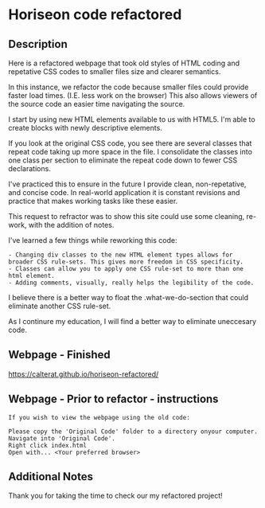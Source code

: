 # Horiseon code refactored



## Description

Here is a refactored webpage that took old styles of HTML coding and repetative CSS codes to smaller files size and clearer semantics.

In this instance, we refactor the code because smaller files could provide faster load times. (I.E. less work on the browser) This also allows viewers of the source code an easier time navigating the source.

I start by using new HTML elements available to us with HTML5. I'm able to create blocks with newly descriptive elements.

If you look at the original CSS code, you see there are several classes that repeat code taking up more space in the file. I consolidate the classes into one class per section to eliminate the repeat code down to fewer CSS declarations.

I've practiced this to ensure in the future I provide clean, non-repetative, and concise code. In real-world application it is constant revisions and practice that makes working tasks like these easier.

This request to refractor was to show this site could use some cleaning, re-work, with the addition of notes.

I've learned a few things while reworking this code: 

```
- Changing div classes to the new HTML element types allows for broader CSS rule-sets. This gives more freedom in CSS specificity.
- Classes can allow you to apply one CSS rule-set to more than one html element.
- Adding comments, visually, really helps the legibility of the code.
```

I believe there is a better way to float the .what-we-do-section that could eliminate another CSS rule-set.

As I continure my education, I will find a better way to eliminate uneccesary code.


## Webpage - Finished

https://calterat.github.io/horiseon-refactored/



## Webpage - Prior to refactor - instructions


```
If you wish to view the webpage using the old code:

Please copy the 'Original Code' folder to a directory onyour computer.
Navigate into 'Original Code'.
Right click index.html
Open with... <Your preferred browser>
```



## Additional Notes

Thank you for taking the time to check our my refactored project!
